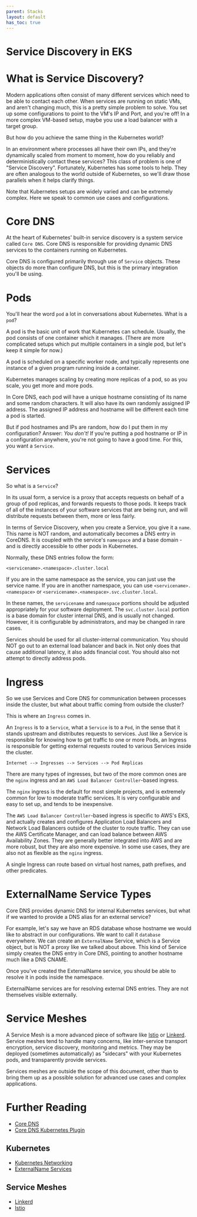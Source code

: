 ```yaml
---
parent: Stacks
layout: default
has_toc: true
---
```


# Service Discovery in EKS

# What is Service Discovery?

Modern applications often consist of many different services which need to be able to contact each other. When services are running on static VMs, and aren't changing much, this is a pretty simple problem to solve. You set up some configurations to point to the VM's IP and Port, and you're off! In a more complex VM-based setup, maybe you use a load balancer with a target group.

But how do you achieve the same thing in the Kubernetes world?

In an environment where processes all have their own IPs, and they're dynamically scaled from moment to moment, how do you reliably and deterministically contact these services? This class of problem is one of "Service Discovery". Fortunately, Kubernetes has some tools to help. They are often analogous to the world outside of Kubernetes, so we'll draw those parallels when it helps clarify things.

Note that Kubernetes setups are widely varied and can be extremely complex. Here we speak to common use cases and configurations.

# Core DNS

At the heart of Kubernetes' built-in service discovery is a system service called `Core DNS`. Core DNS is responsible for providing dynamic DNS services to the containers running on Kubernetes.

Core DNS is configured primarily through use of `Service` objects. These objects do more than configure DNS, but this is the primary integration you'll be using.

# Pods

You'll hear the word `pod` a lot in conversations about Kubernetes. What is a `pod`?

A pod is the basic unit of work that Kubernetes can schedule. Usually, the pod consists of one container which it manages. (There are more complicated setups which put multiple containers in a single pod, but let's keep it simple for now.)

A pod is scheduled on a specific worker node, and typically represents one instance of a given program running inside a container.

Kubernetes manages scaling by creating more replicas of a pod, so as you scale, you get more and more pods.

In Core DNS, each pod will have a unique hostname consisting of its name and some random characters. It will also have its own randomly assigned IP address. The assigned IP address and hostname will be different each time a pod is started.

But if pod hostnames and IPs are random, how do I put them in my configuration? Answer: *You don't!* If you're putting a pod hostname or IP in a configuration anywhere, you're not going to have a good time. For this, you want a `Service`.

# Services

So what is a `Service`?

In its usual form, a service is a proxy that accepts requests on behalf of a group of pod replicas, and forwards requests to those pods. It keeps track of all of the instances of your software services that are being run, and will distribute requests between them, more or less fairly.

In terms of Service Discovery, when you create a Service, you give it a `name`. This name is NOT random, and automatically becomes a DNS entry in CoreDNS. It is coupled with the service's `namespace` and a base domain - and is directly accessible to other pods in Kubernetes.

Normally, these DNS entries follow the form:

```
<servicename>.<namespace>.cluster.local
```

If you are in the same namespace as the service, you can just use the service name. If you are in another namespace, you can use `<servicename>.<namespace>` or `<servicename>.<namespace>.svc.cluster.local`.

In these names, the `servicename` and `namespace` portions should be adjusted appropriately for your software deployment. The `svc.cluster.local` portion is a base domain for cluster internal DNS, and is usually not changed. However, it is configurable by administrators, and may be changed in rare cases.

Services should be used for all cluster-internal communication. You should NOT go out to an external load balancer and back in. Not only does that cause additional latency, it also adds financial cost. You should also not attempt to directly address pods.

# Ingress

So we use Services and Core DNS for communication between processes inside the cluster, but what about traffic coming from outside the cluster?

This is where an `Ingress` comes in.

An `Ingress` is to a `Service`, what a `Service` is to a `Pod`, in the sense that it stands upstream and distributes requests to services. Just like a Service is responsible for knowing how to get traffic to one or more Pods, an Ingress is responsible for getting external requests routed to various Services inside the cluster.

```
Internet --> Ingresses --> Services --> Pod Replicas
```

There are many types of ingresses, but two of the more common ones are the `nginx` ingress and an `AWS Load Balancer Controller`-based ingress.

The `nginx` ingress is the default for most simple projects, and is extremely common for low to moderate traffic services. It is very configurable and easy to set up, and tends to be inexpensive.

The `AWS Load Balancer Controller`-based ingress is specific to AWS's EKS, and actually creates and configures Application Load Balancers and Network Load Balancers outside of the cluster to route traffic. They can use the AWS Certificate Manager, and can load balance between AWS Availability Zones. They are generally better integrated into AWS and are more robust, but they are also more expensive. In some use cases, they are also not as flexible as the `nginx` ingress.

A single Ingress can route based on virtual host names, path prefixes, and other predicates.

# ExternalName Service Types

Core DNS provides dynamic DNS for internal Kubernetes services, but what if we wanted to provide a DNS alias for an external service?

For example, let's say we have an RDS database whose hostname we would like to abstract in our configurations. We want to call it `database` everywhere. We can create an `ExternalName` Service, which is a Service object, but is NOT a proxy like we talked about above. This kind of Service simply creates the DNS entry in Core DNS, pointing to another hostname much like a DNS CNAME.

Once you've created the ExternalName service, you should be able to resolve it in pods inside the namespace.

ExternalName services are for resolving external DNS entries. They are not themselves visible externally.

# Service Meshes

A Service Mesh is a more advanced piece of software like [Istio](https://istio.io/) or [Linkerd](https://linkerd.io/). Service meshes tend to handle many concerns, like inter-service transport encryption, service discovery, monitoring and metrics. They may be deployed (sometimes automatically) as "sidecars" with your Kubernetes pods, and transparently provide services.

Services meshes are outside the scope of this document, other than to bring them up as a possible solution for advanced use cases and complex applications.

# Further Reading

* [Core DNS](https://coredns.io)
* [Core DNS Kubernetes Plugin](https://coredns.io/plugins/kubernetes/)

## Kubernetes

* [Kubernetes Networking](https://kubernetes.io/docs/concepts/services-networking/)
* [ExternalName Services](https://kubernetes.io/docs/concepts/services-networking/service/#externalname)

## Service Meshes

* [Linkerd](https://linkerd.io/)
* [Istio](https://istio.io/)
